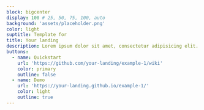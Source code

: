 ```yaml
---
block: bigcenter
display: 100 # 25, 50, 75, 100, auto
background: 'assets/placeholder.png'
color: light
suptitle: Template for
title: Your landing
description: Lorem ipsum dolor sit amet, consectetur adipisicing elit. Porro doloremque facilis, cum est tenetur dicta excepturi maxime nihil voluptatibus dolores? Reiciendis incidunt laboriosam possimus ipsam, eum, hic repudiandae soluta dicta.
buttons:
  - name: Quickstart
    url: 'https://github.com/your-landing/example-1/wiki'
    color: primary
    outline: false
  - name: Demo
    url: 'https://your-landing.github.io/example-1/'
    color: light
    outline: true
---
```

